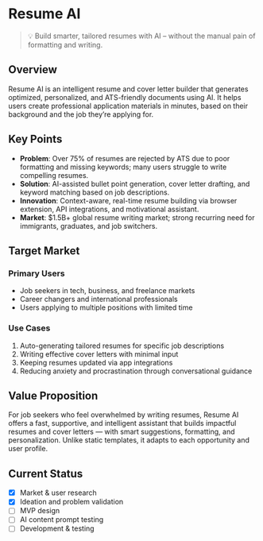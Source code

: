 # Resume AI

> 💡 Build smarter, tailored resumes with AI – without the manual pain of formatting and writing.

## Overview
Resume AI is an intelligent resume and cover letter builder that generates optimized, personalized, and ATS-friendly documents using AI. It helps users create professional application materials in minutes, based on their background and the job they’re applying for.

## Key Points
- **Problem**: Over 75% of resumes are rejected by ATS due to poor formatting and missing keywords; many users struggle to write compelling resumes.
- **Solution**: AI-assisted bullet point generation, cover letter drafting, and keyword matching based on job descriptions.
- **Innovation**: Context-aware, real-time resume building via browser extension, API integrations, and motivational assistant.
- **Market**: $1.5B+ global resume writing market; strong recurring need for immigrants, graduates, and job switchers.

## Target Market

### Primary Users
- Job seekers in tech, business, and freelance markets
- Career changers and international professionals
- Users applying to multiple positions with limited time

### Use Cases
1. Auto-generating tailored resumes for specific job descriptions
2. Writing effective cover letters with minimal input
3. Keeping resumes updated via app integrations
4. Reducing anxiety and procrastination through conversational guidance

## Value Proposition
For job seekers who feel overwhelmed by writing resumes, Resume AI offers a fast, supportive, and intelligent assistant that builds impactful resumes and cover letters — with smart suggestions, formatting, and personalization. Unlike static templates, it adapts to each opportunity and user profile.

## Current Status
- [x] Market & user research
- [x] Ideation and problem validation
- [ ] MVP design
- [ ] AI content prompt testing
- [ ] Development & testing
